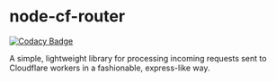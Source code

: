 # node-cf-router

[![Codacy Badge](https://api.codacy.com/project/badge/Grade/6f3b80b00db44d4881ea1f197ec67967)](https://app.codacy.com/manual/Visualizememe1/node-cf-router?utm_source=github.com&utm_medium=referral&utm_content=Visualizememe/node-cf-router&utm_campaign=Badge_Grade_Dashboard)

A simple, lightweight library for processing incoming requests sent to Cloudflare workers in a fashionable, express-like way.
